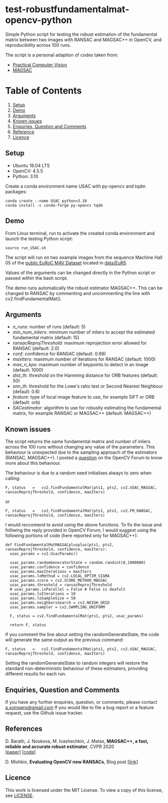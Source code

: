 # test-robustfundamentalmat-opencv-python
Simple Python script for testing the robust estimation of the fundamental matrix between two images with RANSAC and MAGSAC++ in OpenCV, and reproducibility across 100 runs.

The script is a personal adaption of codes taken from:
* [Practical Computer Vision](https://www.programcreek.com/python/?code=PacktPublishing%2FPractical-Computer-Vision%2FPractical-Computer-Vision-master%2FChapter08%2F08_compute_F_mat.py)
* [MAGSAC](https://github.com/danini/magsac/blob/master/examples/example_fundamental_matrix.ipynb)



# Table of Contents

1. [Setup](#setup)
2. [Demo](#demo)
3. [Arguments](#arguments)
4. [Known issues](#known-issues)
5. [Enquiries, Question and Comments](#enquiries-question-and-comments)
6. [Reference](#references)
7. [Licence](#licence)


## Setup
* Ubuntu 18.04 LTS
* OpenCV: 4.5.5
* Python: 3.10

Create a conda environment name USAC with py-opencv and tqdm packages:

```
conda create --name USAC python=3.10
conda install -c conda-forge py-opencv tqdm
```



## Demo

From Linux terminal, run to activate the created conda environment and launch the testing Python script:
```
source run_USAC.sh
```

The script will run on two example images from the sequence Machine Hall 05 of the [public EuRoC MAV Dataset](https://projects.asl.ethz.ch/datasets/doku.php?id=kmavvisualinertialdatasets) located in [data/EuR5](data).

Values of the arguments can be changed directly in the Python script or passed within the bash script.

The demo runs automatically the robust estimator MAGSAC++. This can be changed to RANSAC by commenting and uncommenting the line with cv2.findFundamentalMat().

## Arguments
* _n_runs_: number of runs (default: 5)
* _min_num_inliers_: minimum number of inliers to accept the estimated fundamental matrix (default: 15)
* _ransacReprojThreshold_: maximum reprojection error allowed for RANSAC (default: 2.0)
* _conf_: confidence for RANSAC (default: 0.99)
* _maxIters_: maximum number of iterations for RANSAC (default: 1000)
* _max_n_kps_: maximum number of keypoints to detect in an image (default: 1000)
* _dist_th_: threshold on the Hamming distance for ORB features (default: 50)
* _snn_th_: threshold for the Lowe's ratio test or Second Nearest Neighbour (default: 0.6)
* _feature_: type of local image feature to use, for example SIFT or ORB (default: orb)
* _SACestimator_: algorithm to use for robustly estimating the fundamental matrix, for example RANSAC or MAGSAC++ (default: MAGSAC++)

## Known issues

The script returns the same fundamental matrix and number of inliers across the 100 runs without changing any value of the parameters. This behaviour is unexpected due to the sampling approach of the estimators (RANSAC, MAGSAC++). I posted a [question](https://forum.opencv.org/t/ransac-like-estimators-not-random-across-multiple-runs/9086) on the OpenCV Forum to know more about this behaviour. 

The behaviour is due to a random seed initialises always to zero when calling:
```
F, status	=	cv2.findFundamentalMat(pts1, pts2, cv2.USAC_MAGSAC, ransacReprojThreshold, confidence, maxIters)
```
or
```
F, status	=	cv2.findFundamentalMat(pts1, pts2, cv2.FM_RANSAC, ransacReprojThreshold, confidence, maxIters)
```

I would reccomend to avoid using the above functions. To fix the issue and folliwing the reply provided in OpenCV Forum, I would suggest using the following portions of code (here reported only for MAGSAC++):
```
def FindFundamentalMatMAGSACplusplus(pts1, pts2, ransacReprojThreshold, confidence, maxIters):
  usac_params = cv2.UsacParams()

  usac_params.randomGeneratorState = random.randint(0,1000000)
  usac_params.confidence = confidence
  usac_params.maxIterations = maxIters
  usac_params.loMethod = cv2.LOCAL_OPTIM_SIGMA
  usac_params.score = cv2.SCORE_METHOD_MAGSAC
  usac_params.threshold = ransacReprojThreshold
  # usac_params.isParallel = False # False is deafult
  usac_params.loIterations = 10
  usac_params.loSampleSize = 50
  usac_params.neighborsSearch = cv2.NEIGH_GRID
  usac_params.sampler = cv2.SAMPLING_UNIFORM

  F, status = cv2.findFundamentalMat(pts1, pts2, usac_params)

  return F, status
```

If you comment the line about setting the randomGenerateState, the code will generate the same output  as the previous command:
```
F, status	=	cv2.findFundamentalMat(pts1, pts2, cv2.USAC_MAGSAC, ransacReprojThreshold, confidence, maxIters)
```

Setting the randomGenerateState to random integers will restore the standard non-deterministic behaviour of these estimators, providing different results for each run. 


## Enquiries, Question and Comments

If you have any further enquiries, question, or comments, please contact a.xompero@gmail.com If you would like to file a bug report or a feature request, use the Github issue tracker. 

## References

D. Barath, J. Noskova, M. Ivashechkin, J. Matas, **MAGSAC++, a fast, reliable and accurate robust estimator**, CVPR 2020  
[[paper](https://openaccess.thecvf.com/content_CVPR_2020/papers/Barath_MAGSAC_a_Fast_Reliable_and_Accurate_Robust_Estimator_CVPR_2020_paper.pdf)] [[code](https://github.com/danini/magsac)]

D. Mishkin, **Evaluating OpenCV new RANSACs**, Blog post [[link](https://ducha-aiki.github.io/wide-baseline-stereo-blog/2021/05/17/OpenCV-New-RANSACs.html)]


## Licence

This work is licensed under the MIT License. To view a copy of this license, see [LICENSE](LICENSE).
